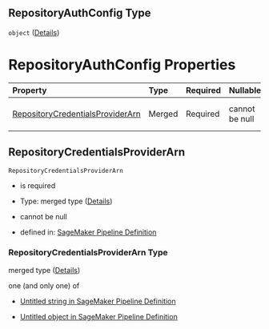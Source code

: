 ## RepositoryAuthConfig Type

`object` ([Details](pipeline-definition-definitions-createmodelstep-properties-arguments-properties-imageconfig-properties-repositoryauthconfig.md))

# RepositoryAuthConfig Properties

| Property                                                              | Type   | Required | Nullable       | Defined by                                                                                                                                                                                                                                                                                                                                       |
| :-------------------------------------------------------------------- | :----- | :------- | :------------- | :----------------------------------------------------------------------------------------------------------------------------------------------------------------------------------------------------------------------------------------------------------------------------------------------------------------------------------------------- |
| [RepositoryCredentialsProviderArn](#repositorycredentialsproviderarn) | Merged | Required | cannot be null | [SageMaker Pipeline Definition](pipeline-definition-definitions-stringargumentvalue.md "https://github.com/jerrypeng7773/sagemaker-model-building-pipeline-definition-JSON-schema/schema/#/definitions/CreateModelStep/properties/Arguments/properties/ImageConfig/properties/RepositoryAuthConfig/properties/RepositoryCredentialsProviderArn") |

## RepositoryCredentialsProviderArn



`RepositoryCredentialsProviderArn`

*   is required

*   Type: merged type ([Details](pipeline-definition-definitions-stringargumentvalue.md))

*   cannot be null

*   defined in: [SageMaker Pipeline Definition](pipeline-definition-definitions-stringargumentvalue.md "https://github.com/jerrypeng7773/sagemaker-model-building-pipeline-definition-JSON-schema/schema/#/definitions/CreateModelStep/properties/Arguments/properties/ImageConfig/properties/RepositoryAuthConfig/properties/RepositoryCredentialsProviderArn")

### RepositoryCredentialsProviderArn Type

merged type ([Details](pipeline-definition-definitions-stringargumentvalue.md))

one (and only one) of

*   [Untitled string in SageMaker Pipeline Definition](pipeline-definition-definitions-stringargumentvalue-oneof-0.md "check type definition")

*   [Untitled object in SageMaker Pipeline Definition](pipeline-definition-definitions-getfunction.md "check type definition")
